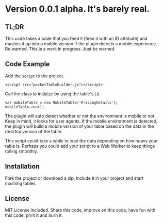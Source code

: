 # Version 0.0.1 alpha.  It's barely real.

## TL;DR

This code takes a table that you feed it (feed it with an ID attribute) and mashes it up into a mobile version if the
plugin detects a mobile experience.  Be warned.  This is a work in progress.  Just be warned.

## Code Example

Add the `script` to the project.
```
<script src="pocketTableBuilder.js"></script>
```

Call the class to initialze by using the table's `ID`.
```
var mobileTable = new MobileTable('PricingDetails');
mobileTable.run();
```

The plugin will auto detect whether or not the environment is mobile or not.  Keep in mind, it looks for user agents.
If the mobile environment is detected, the plugin will build a mobile version of your table based on the data in the
desktop version of the table.

This script could take a while to load the data depending on how heavy your table is.  Perhaps you could add your script
to a Web Worker to keep things rolling smoothly.

## Installation

Fork the project or download a zip, include it in your project and start mashing tables.

## License

MIT License included.  Share this code, improve on this code, have fun with this code, print it and burn it.